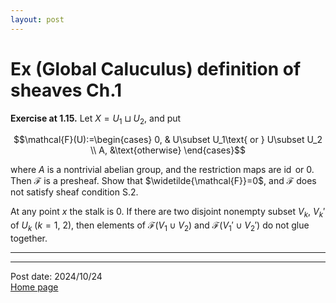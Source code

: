 ```yaml
---
layout: post
---
```

# Ex (Global Caluculus) definition of sheaves Ch.1

**Exercise at 1.15.** Let $X=U_1\sqcup U_2$, and put

$$\mathcal{F}(U):=\begin{cases}
    0, & U\subset U_1\text{ or } U\subset U_2 \\
    A, &\text{otherwise}
\end{cases}$$

where $A$ is a nontrivial abelian group, and the restriction maps are $\operatorname{id}$ or $0$. Then $\mathcal{F}$ is a presheaf. Show that $\widetilde{\mathcal{F}}=0$, and $\mathcal{F}$ does not satisfy sheaf condition S.2.

At any point $x$ the stalk is $0$. If there are two disjoint nonempty subset $V_k$, $V_k'$ of $U_k$ ($k=1$, $2$), then elements of $\mathcal{F}(V_1\cup V_2)$ and $\mathcal{F}(V_1'\cup V_2')$ do not glue together.

---



---
Post date: 2024/10/24 \
[Home page](https://caelestia.github.io)